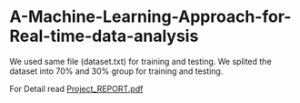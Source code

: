 # A-Machine-Learning-Approach-for-Real-time-data-analysis

We used same file (dataset.txt) for training and testing.
We splited the dataset into 70% and 30% group for training and testing.

For Detail read [Project_REPORT.pdf](https://bit.ly/341EY9g)
